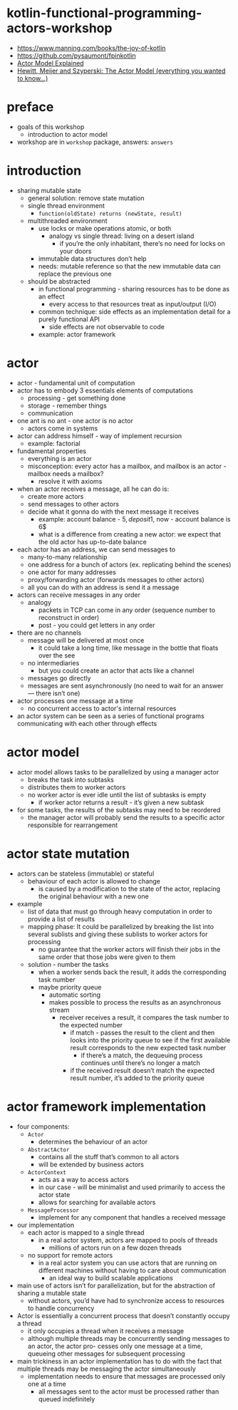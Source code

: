 # kotlin-functional-programming-actors-workshop
* https://www.manning.com/books/the-joy-of-kotlin
* https://github.com/pysaumont/fpinkotlin
* [Actor Model Explained](https://www.youtube.com/watch?v=ELwEdb_pD0k)
* [Hewitt, Meijer and Szyperski: The Actor Model (everything you wanted to know...)](https://www.youtube.com/watch?v=7erJ1DV_Tlo)

# preface
* goals of this workshop
    * introduction to actor model
* workshop are in `workshop` package, answers: `answers`

# introduction
* sharing mutable state
    * general solution: remove state mutation
    * single thread environment
        * `function(oldState) returns (newState, result)`
    * multithreaded environment
        * use locks or make operations atomic, or both
            * analogy vs single thread: living on a desert island
                * if you’re the only inhabitant, there’s no need for locks on your doors
        * immutable data structures don’t help
        * needs: mutable reference so that the new immutable data can replace the previous one
    * should be abstracted
        * in functional programming - sharing resources has to be done as an effect
            * every access to that resources treat as input/output (I/O)
        * common technique: side effects as an implementation detail for a purely functional API
            * side effects are not observable to code
        * example: actor framework

# actor
* actor - fundamental unit of computation
* actor has to embody 3 essentials elements of computations
    * processing - get something done
    * storage - remember things
    * communication
* one ant is no ant - one actor is no actor
    * actors come in systems
* actor can address himself - way of implement recursion
    * example: factorial
* fundamental properties
    * everything is an actor
    * misconception: every actor has a mailbox, and mailbox is an actor - mailbox needs a mailbox?
        * resolve it with axioms
* when an actor receives a message, all he can do is:
    * create more actors
    * send messages to other actors
    * decide what it gonna do with the next message it receives
        * example: account balance - 5$, deposit 1$, now - account balance is 6$
        * what is a difference from creating a new actor: we expect that the old actor has up-to-date balance
* each actor has an address, we can send messages to
    * many-to-many relationship
    * one address for a bunch of actors (ex. replicating behind the scenes)
    * one actor for many addresses
    * proxy/forwarding actor (forwards messages to other actors)
    * all you can do with an address is send it a message
* actors can receive messages in any order
    * analogy
        * packets in TCP can come in any order (sequence number to reconstruct in order)
        * post - you could get letters in any order
* there are no channels
    * message will be delivered at most once
        * it could take a long time, like message in the bottle that floats over the see
    * no intermediaries
        * but you could create an actor that acts like a channel
    * messages go directly
    * messages are sent asynchronously (no need to wait for an answer — there isn’t one)
* actor processes one message at a time
    * no concurrent access to actor's internal resources
* an actor system can be seen as a series of functional programs communicating with each other 
through effects

# actor model
* actor model allows tasks to be parallelized by using a manager actor
    * breaks the task into subtasks
    * distributes them to worker actors
    * no worker actor is ever idle until the list of subtasks is empty
        * if worker actor returns a result - it’s given a new subtask
* for some tasks, the results of the subtasks may need to be reordered
    * the manager actor will probably send the results to a specific actor responsible 
    for rearrangement
    
# actor state mutation
* actors can be stateless (immutable) or stateful
    * behaviour of each actor is allowed to change
        * is caused by a modification to the state of the actor, replacing the original behaviour 
        with a new one
* example
    * list of data that must go through heavy computation in order 
to provide a list of results
    * mapping phase: It could be parallelized by breaking the list into several sublists and giving these 
    sublists to worker actors for processing
        * no guarantee that the worker actors will finish their jobs in the same order that those 
        jobs were given to them
    * solution - number the tasks 
        * when a worker sends back the result, it adds the corresponding task number
        * maybe priority queue
            * automatic sorting
            * makes possible to process the results as an asynchronous stream
                * receiver receives a result, it compares the task number to the expected number
                    * if match - passes the result to the client and then looks into the priority queue to
                    see if the first available result corresponds to the new expected task number
                        * if there’s a match, the dequeuing process continues until there’s no longer 
                        a match
                    * if the received result doesn’t match the expected result number, it’s added to 
                    the priority queue

# actor framework implementation
* four components:
    * `Actor`
        * determines the behaviour of an actor
    * `AbstractActor`
         * contains all the stuff that’s common to all actors 
        * will be extended by business actors
    * `ActorContext`
        * acts as a way to access actors
        * in our case - will be minimalist and used primarily to access the actor state
        * allows for searching for available actors
    * `MessageProcessor`
        * implement for any component that handles a received message
* our implementation
    * each actor is mapped to a single thread 
        * in a real actor system, actors are mapped to pools of threads
            * millions of actors run on a few dozen threads
    * no support for remote actors 
        * in a real actor system you can use actors that are running on different machines without 
        having to care about communication
            * an ideal way to build scalable applications
* main use of actors isn’t for parallelization, but for the abstraction of sharing a mutable state 
    * without actors, you’d have had to synchronize access to resources to handle concurrency
* Actor is essentially a concurrent process that doesn’t constantly occupy a thread
    * it only occupies a thread when it receives a message
    * although multiple threads may be concurrently sending messages to an actor, the actor pro-
    cesses only one message at a time, queueing other messages for subsequent processing
* main trickiness in an actor implementation has to do with the fact that multiple threads may be 
messaging the actor simultaneously
    * implementation needs to ensure that messages are processed only one at a time
        * all messages sent to the actor must be processed rather than queued indefinitely